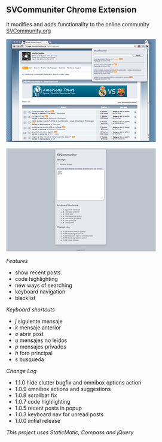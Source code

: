 SVCommuniter Chrome Extension
-----------------------------

It modifies and adds functionality to the online community [SVCommunity.org][1]

![popup][2]

![options][3]

*Features*

* show recent posts
* code highlighting
* new ways of searching 
* keyboard navigation
* blacklist

*Keyboard shortcuts*

* *j* siguiente mensaje
* *k* mensaje anterior
* *o* abrir post
* *u* mensajes no leidos
* *p* mensajes privados
* *h* foro principal
* *s* busqueda

*Change Log*

* 1.1.0 hide clutter bugfix and omnibox options action
* 1.0.9 omnibox actions and suggestions
* 1.0.8 scrollbar fix
* 1.0.7 code highlighting
* 1.0.5 recent posts in popup
* 1.0.3 keyboard nav for unread posts
* 1.0.0 initial release


*This project uses StaticMatic, Compass and jQuery*

[1]: http://www.svcommunity.org
[2]: meta/svcommuniter-pop-ss.png
[3]: meta/svcommuniter-ops-ss.png
